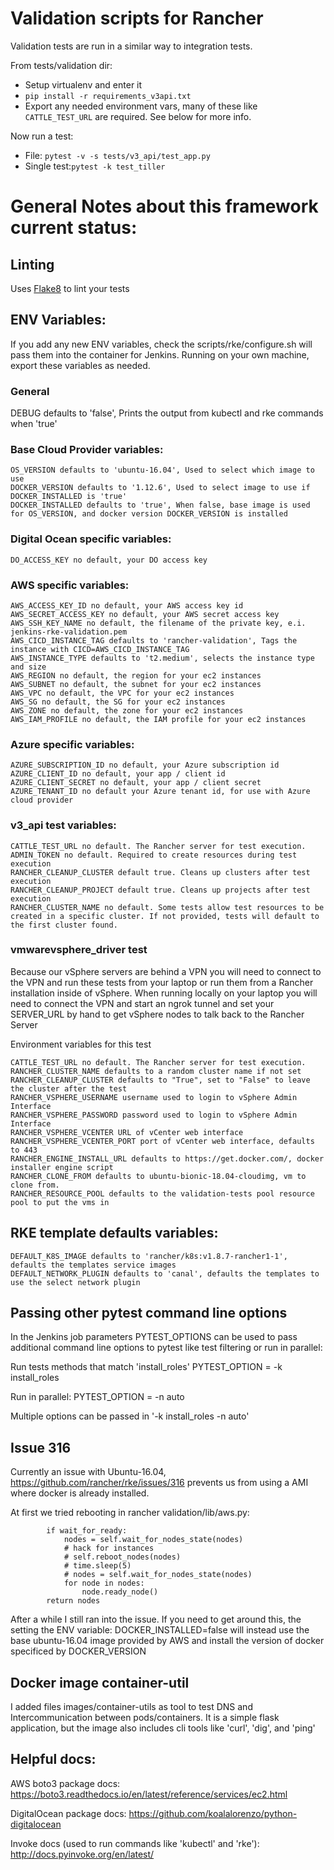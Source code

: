 # Validation scripts for Rancher

Validation tests are run in a similar way to integration tests.

From tests/validation dir:

* Setup virtualenv and enter it
* `pip install -r requirements_v3api.txt`
* Export any needed environment vars, many of these like `CATTLE_TEST_URL` are required. See below for more info.

Now run a test:
* File: `pytest -v -s tests/v3_api/test_app.py`
* Single test:`pytest -k test_tiller`

# General Notes about this framework current status:

## Linting
Uses [Flake8](http://flake8.pycqa.org/en/latest/) to lint your tests  

## ENV Variables:
If you add any new ENV variables, check the scripts/rke/configure.sh will pass them into the container for Jenkins. Running on your own machine, export these variables as needed.

### General
DEBUG defaults to 'false', Prints the output from kubectl and rke commands when 'true'

### Base Cloud Provider variables:
```
OS_VERSION defaults to 'ubuntu-16.04', Used to select which image to use
DOCKER_VERSION defaults to '1.12.6', Used to select image to use if DOCKER_INSTALLED is 'true'
DOCKER_INSTALLED defaults to 'true', When false, base image is used for OS_VERSION, and docker version DOCKER_VERSION is installed 
```

### Digital Ocean specific variables:
```
DO_ACCESS_KEY no default, your DO access key
```

### AWS specific variables:
```
AWS_ACCESS_KEY_ID no default, your AWS access key id
AWS_SECRET_ACCESS_KEY no default, your AWS secret access key
AWS_SSH_KEY_NAME no default, the filename of the private key, e.i. jenkins-rke-validation.pem
AWS_CICD_INSTANCE_TAG defaults to 'rancher-validation', Tags the instance with CICD=AWS_CICD_INSTANCE_TAG
AWS_INSTANCE_TYPE defaults to 't2.medium', selects the instance type and size
AWS_REGION no default, the region for your ec2 instances
AWS_SUBNET no default, the subnet for your ec2 instances
AWS_VPC no default, the VPC for your ec2 instances
AWS_SG no default, the SG for your ec2 instances
AWS_ZONE no default, the zone for your ec2 instances
AWS_IAM_PROFILE no default, the IAM profile for your ec2 instances
```

### Azure specific variables:
```
AZURE_SUBSCRIPTION_ID no default, your Azure subscription id
AZURE_CLIENT_ID no default, your app / client id
AZURE_CLIENT_SECRET no default, your app / client secret
AZURE_TENANT_ID no default your Azure tenant id, for use with Azure cloud provider
```

### v3_api test variables:
```
CATTLE_TEST_URL no default. The Rancher server for test execution.
ADMIN_TOKEN no default. Required to create resources during test execution
RANCHER_CLEANUP_CLUSTER default true. Cleans up clusters after test execution
RANCHER_CLEANUP_PROJECT default true. Cleans up projects after test execution
RANCHER_CLUSTER_NAME no default. Some tests allow test resources to be created in a specific cluster. If not provided, tests will default to the first cluster found.
```
### vmwarevsphere_driver test
Because our vSphere servers are behind a VPN you will need to connect to the VPN and run these tests from your laptop
or run them from a Rancher installation inside of vSphere. When running locally on your laptop you will need to connect 
the VPN and start an ngrok tunnel and set your SERVER_URL by hand to get vSphere nodes to talk back to the Rancher Server

Environment variables for this test
```
CATTLE_TEST_URL no default. The Rancher server for test execution.
RANCHER_CLUSTER_NAME defaults to a random cluster name if not set
RANCHER_CLEANUP_CLUSTER defaults to "True", set to "False" to leave the cluster after the test
RANCHER_VSPHERE_USERNAME username used to login to vSphere Admin Interface
RANCHER_VSPHERE_PASSWORD password used to login to vSphere Admin Interface
RANCHER_VSPHERE_VCENTER URL of vCenter web interface
RANCHER_VSPHERE_VCENTER_PORT port of vCenter web interface, defaults to 443
RANCHER_ENGINE_INSTALL_URL defaults to https://get.docker.com/, docker installer engine script
RANCHER_CLONE_FROM defaults to ubuntu-bionic-18.04-cloudimg, vm to clone from.
RANCHER_RESOURCE_POOL defaults to the validation-tests pool resource pool to put the vms in
```

## RKE template defaults variables:
```
DEFAULT_K8S_IMAGE defaults to 'rancher/k8s:v1.8.7-rancher1-1', defaults the templates service images
DEFAULT_NETWORK_PLUGIN defaults to 'canal', defaults the templates to use the select network plugin
```

## Passing other pytest command line options
In the Jenkins job parameters PYTEST_OPTIONS can be used to pass additional command line options to pytest like test filtering or run in parallel:

Run tests methods that match 'install_roles'
PYTEST_OPTION = -k install_roles

Run in parallel:
PYTEST_OPTION = -n auto

Multiple options can be passed in '-k install_roles -n auto'

## Issue 316
Currently an issue with Ubuntu-16.04, https://github.com/rancher/rke/issues/316
prevents us from using a AMI where docker is already installed.

At first we tried rebooting in rancher validation/lib/aws.py:
```
        if wait_for_ready:
            nodes = self.wait_for_nodes_state(nodes)
            # hack for instances
            # self.reboot_nodes(nodes)
            # time.sleep(5)
            # nodes = self.wait_for_nodes_state(nodes)
            for node in nodes:
                node.ready_node()
        return nodes
```
After a while I still ran into the issue. If you need to get around this, the setting the ENV variable: DOCKER_INSTALLED=false will instead use
the base ubuntu-16.04 image provided by AWS and install the version of docker specificed by DOCKER_VERSION

## Docker image container-util
I added files images/container-utils as tool to test DNS and Intercommunication between pods/containers. It is a simple flask application, but the image also includes cli tools like 'curl', 'dig', and 'ping'

## Helpful docs:
AWS boto3 package docs:
https://boto3.readthedocs.io/en/latest/reference/services/ec2.html

DigitalOcean package docs:
https://github.com/koalalorenzo/python-digitalocean

Invoke docs (used to run commands like 'kubectl' and 'rke'):
http://docs.pyinvoke.org/en/latest/
